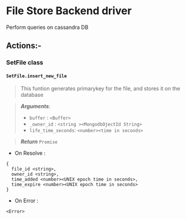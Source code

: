 # File Store Backend driver

Perform queries on cassandra DB

## Actions:-

### SetFile class

#### ` SetFile.insert_new_file `

> This funtion generates primarykey for the file, and stores it on the database

> ***Arguments***:
>  - `buffer`           : `<Buffer>`
>  - `_owner_id`        : `<string ><MongodbOjectId String>`
>  - `life_time_seconds`: `<number><time in seconds>`

> ***Return***
> `Promise`
  - On Resolve : 
  ```JSX
  {
    file_id <string>,
    owner_id <string>,
    time_added <number><UNIX epoch time in seconds>,
    time_expire <number><UNIX epoch time in seconds>
  }
  ```
  - On Error :
  ```
  <Error>
  ```
